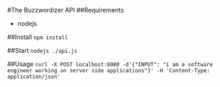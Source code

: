 #The Buzzwordizer API
##Requirements
* nodejs

##Install
`npm install`

##Start
`nodejs ./api.js`

##Usage
`curl -X POST localhost:8080 -d'{"INPUT": "i am a software engineer working on server side applications"}' -H 'Content-Type: application/json'`
